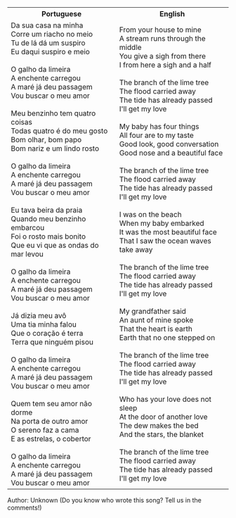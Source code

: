<table class="capoeira-table">
    <tr class="header-row">
        <th>Portuguese</th>
        <th>English</th>
    </tr>
    <tr>
        <td>Da sua casa na minha<br>Corre um riacho no meio<br>Tu de lá dá um suspiro<br>Eu daqui suspiro e meio<br><br>O galho da limeira<br>A enchente carregou<br>A maré já deu passagem<br>Vou buscar o meu amor<br><br>Meu benzinho tem quatro coisas<br>Todas quatro é do meu gosto<br>Bom olhar, bom papo<br>Bom nariz e um lindo rosto<br><br>O galho da limeira<br>A enchente carregou<br>A maré já deu passagem<br>Vou buscar o meu amor<br><br>Eu tava beira da praia<br>Quando meu benzinho embarcou<br>Foi o rosto mais bonito<br>Que eu vi que as ondas do mar levou<br><br>O galho da limeira<br>A enchente carregou<br>A maré já deu passagem<br>Vou buscar o meu amor<br><br>Já dizia meu avô<br>Uma tia minha falou<br>Que o coração é terra<br>Terra que ninguém pisou<br><br>O galho da limeira<br>A enchente carregou<br>A maré já deu passagem<br>Vou buscar o meu amor<br><br>Quem tem seu amor não dorme<br>Na porta de outro amor<br>O sereno faz a cama<br>E as estrelas, o cobertor<br><br>O galho da limeira<br>A enchente carregou<br>A maré já deu passagem<br>Vou buscar o meu amor</td>
        <td>From your house to mine<br>A stream runs through the middle<br>You give a sigh from there<br>I from here a sigh and a half<br><br>The branch of the lime tree<br>The flood carried away<br>The tide has already passed<br>I'll get my love<br><br>My baby has four things<br>All four are to my taste<br>Good look, good conversation<br>Good nose and a beautiful face<br><br>The branch of the lime tree<br>The flood carried away<br>The tide has already passed<br>I'll get my love<br><br>I was on the beach<br>When my baby embarked<br>It was the most beautiful face<br>That I saw the ocean waves take away<br><br>The branch of the lime tree<br>The flood carried away<br>The tide has already passed<br>I'll get my love<br><br>My grandfather said<br>An aunt of mine spoke<br>That the heart is earth<br>Earth that no one stepped on<br><br>The branch of the lime tree<br>The flood carried away<br>The tide has already passed<br>I'll get my love<br><br>Who has your love does not sleep<br>At the door of another love<br>The dew makes the bed<br>And the stars, the blanket<br><br>The branch of the lime tree<br>The flood carried away<br>The tide has already passed<br>I'll get my love</td>
    </tr>
</table>

<figcaption>
Author: Unknown (Do you know who wrote this song? Tell us in the comments!)
</figcaption>